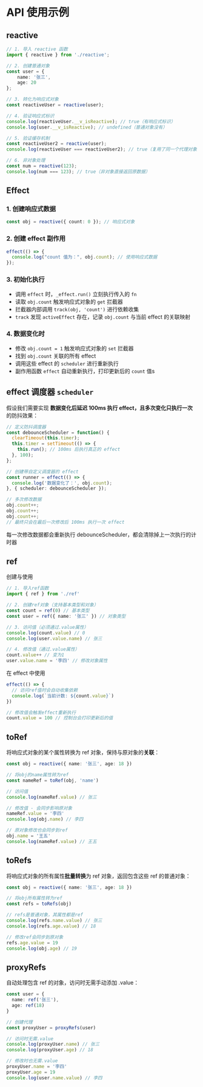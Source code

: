 # API 使用示例

## reactive 

```ts
// 1. 导入 reactive 函数
import { reactive } from './reactive';

// 2. 创建普通对象
const user = {
    name: '张三',
    age: 20
};

// 3. 转化为响应式对象
const reactiveUser = reactive(user);

// 4. 验证响应式标识
console.log(reactiveUser.__v_isReactive); // true（有响应式标识）
console.log(user.__v_isReactive); // undefined（普通对象没有）

// 5. 验证缓存机制
const reactiveUser2 = reactive(user);
console.log(reactiveUser === reactiveUser2); // true（复用了同一个代理对象）

// 6. 非对象处理
const num = reactive(123);
console.log(num === 123); // true（非对象直接返回原数据）
```


## Effect 

### 1. 创建响应式数据
```ts
const obj = reactive({ count: 0 }); // 响应式对象
```

### 2. 创建 effect 副作用
```ts
effect(() => {
  console.log("count 值为：", obj.count); // 使用响应式数据
});
```

### 3. 初始化执行
  - 调用 `effect` 时，`_effect.run()` 立刻执行传入的 `fn`
  - 读取 `obj.count` 触发响应式对象的 `get` 拦截器
  - 拦截器内部调用 `track(obj, 'count')` 进行依赖收集
  - `track` 发现 `activeEffect` 存在，记录 `obj.count` 与当前 effect 的关联映射

### 4. 数据变化时
  - 修改 `obj.count = 1` 触发响应式对象的 `set` 拦截器
  - 找到 `obj.count` 关联的所有 effect
  - 调用这些 effect 的 `scheduler` 进行重新执行
  - 副作用函数 `effect` 自动重新执行，打印更新后的 `count` 值s


## effect 调度器 `scheduler`
假设我们需要实现 **数据变化后延迟 100ms 执行 effect，且多次变化只执行一次** 的防抖效果：
```ts
// 定义防抖调度器
const debounceScheduler = function() {
  clearTimeout(this.timer);
  this.timer = setTimeout(() => {
    this.run(); // 100ms 后执行真正的 effect
  }, 100);
};

// 创建带自定义调度器的 effect
const runner = effect(() => {
  console.log('数据变化了：', obj.count);
}, { scheduler: debounceScheduler });

// 多次修改数据
obj.count++;
obj.count++;
obj.count++; 
// 最终只会在最后一次修改后 100ms 执行一次 effect
```
每一次修改数据都会重新执行 debounceScheduler，都会清除掉上一次执行的计时器

## ref
创建与使用
```ts
// 1. 导入ref函数
import { ref } from './ref'

// 2. 创建ref对象（支持基本类型和对象）
const count = ref(0) // 基本类型
const user = ref({ name: '张三' }) // 对象类型

// 3. 访问值（必须通过.value属性）
console.log(count.value) // 0
console.log(user.value.name) // 张三

// 4. 修改值（通过.value属性）
count.value++ // 变为1
user.value.name = '李四' // 修改对象属性
```
在 effect 中使用
```ts
effect(() => {
  // 访问ref值时会自动收集依赖
  console.log(`当前计数: ${count.value}`)
})

// 修改值会触发effect重新执行
count.value = 100 // 控制台会打印更新后的值
```


## toRef
将响应式对象的某个属性转换为 ref 对象，保持与原对象的**关联**：
```ts
const obj = reactive({ name: '张三', age: 18 })

// 将obj的name属性转为ref
const nameRef = toRef(obj, 'name')

// 访问值
console.log(nameRef.value) // 张三

// 修改值 - 会同步影响原对象
nameRef.value = '李四'
console.log(obj.name) // 李四

// 原对象修改也会同步到ref
obj.name = '王五'
console.log(nameRef.value) // 王五
```


## toRefs
将响应式对象的所有属性**批量转换**为 ref 对象，返回包含这些 ref 的普通对象：
```ts
const obj = reactive({ name: '张三', age: 18 })

// 将obj所有属性转为ref
const refs = toRefs(obj)

// refs是普通对象，其属性都是ref
console.log(refs.name.value) // 张三
console.log(refs.age.value) // 18

// 修改ref会同步到原对象
refs.age.value = 19
console.log(obj.age) // 19
```


## proxyRefs
自动处理包含 ref 的对象，访问时无需手动添加 .value：
```ts
const user = {
  name: ref('张三'),
  age: ref(18)
}

// 创建代理
const proxyUser = proxyRefs(user)

// 访问时无需.value
console.log(proxyUser.name) // 张三
console.log(proxyUser.age) // 18

// 修改时也无需.value
proxyUser.name = '李四'
proxyUser.age = 19
console.log(user.name.value) // 李四
```
